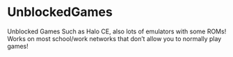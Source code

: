# UnblockedGames
Unblocked Games Such as Halo CE, also lots of emulators with some ROMs! Works on most school/work networks that don’t allow you to normally play games!
